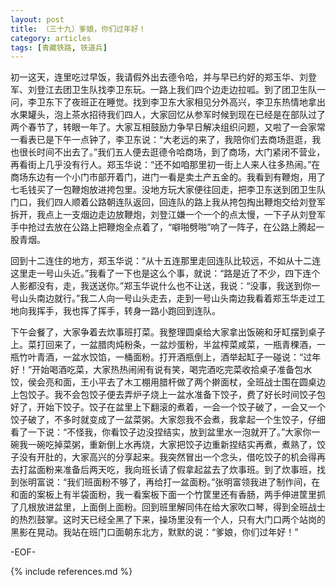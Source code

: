 ```yaml
---
layout: post
title: （三十九）爹娘，你们过年好！
category: articles
tags: [青藏铁路, 铁道兵]
---
```


初一这天，连里吃过早饭，我请假外出去德令哈，并与早已约好的郑玉华、刘登军、刘登江去团卫生队找李卫东玩。一路上我们四个边走边拉呱。到了团卫生队一问，李卫东下了夜班正在睡觉。找到李卫东大家相见分外高兴，李卫东热情地拿出水果罐头，泡上茶水招待我们四人，大家回忆从参军时候到现在已经是在部队过了两个春节了，转眼一年了。大家互相鼓励力争早日解决组织问题，又啦了一会家常一看表已是下午一点钟了，李卫东说：“大老远的来了，我陪你们去商场逛逛，我也很长时间不出去了。”我们五人便去逛德令哈商场，到了商场，大门紧闭不营业，再看街上几乎没有行人。郑玉华说：“还不如咱那里初一街上人来人往多热闹。”在商场东边有一个小门市部开着门，进门一看是卖土产五金的。我看到有鞭炮，用了七毛钱买了一包鞭炮放进挎包里。没地方玩大家便往回走，把李卫东送到团卫生队门口，我们四人顺着公路朝连队返回，回连队的路上我从挎包掏出鞭炮交给刘登军拆开，我点上一支烟边走边放鞭炮，刘登江嫌一个一个的点太慢，一下子从刘登军手中抢过去放在公路上把鞭炮全点着了，“噼啪劈啪”响了一阵子，在公路上腾起一股青烟。

回到十二连住的地方，郑玉华说：“从十五连那里走回连队比较远，不如从十二连这里走一号山头近。”我看了一下也是这么个事，就说：“路是近了不少，四下连个人影都没有，走，我送送你。”郑玉华说什么也不让送，我说：“没事，我送到你一号山头南边就行。”我二人向一号山头走去，走到一号山头南边我看着郑玉华走过工地向我挥手，我也挥了挥手，转身一路小跑回到连队。

下午会餐了，大家争着去炊事班打菜。我整理圆桌给大家拿出饭碗和牙缸摆到桌子上。菜打回来了，一盆腊肉炖粉条，一盆炒蛋粉，半盆榨菜咸菜，一瓶青稞酒，一瓶竹叶青酒，一盆水饺馅，一桶面粉。打开酒瓶倒上，酒举起缸子一碰说：“过年好！”开始喝酒吃菜，大家热热闹闹有说有笑，喝完酒吃完菜收拾桌子准备包水饺，侯会亮和面，王小平去了木工棚用腊杆做了两个擀面杖，全班战士围在圆桌边上包饺子。我不会包饺子便去弄炉子烧上一盆水准备下饺子，费了好长时间饺子包好了，开始下饺子。饺子在盆里上下翻滚的煮着，一会一个饺子破了，一会又一个饺子破了，不多时就变成了一盆菜粥。大家怨我不会煮，我拿起一个生饺子，仔细看了一下说：“不怪我，你看饺子边没捏结实，放到盆里水一泡就开了。”大家你一碗我一碗吃掉菜粥，重新倒上水再烧，大家把饺子边重新捏结实再煮，煮熟了，饺子没有开肚的，大家高兴的分享起来。我突然冒出一个念头，借吃饺子的机会得再去打盆面粉来准备后两天吃，我向班长请了假拿起盆去了炊事班。到了炊事班，找到张明富说：“我们班面粉不够了，再给打一盆面粉。”张明富领我进了制作间，在和面的案板上有半袋面粉，我一看案板下面一个竹筐里还有香肠，两手伸进筐里抓了几根放进盆里，上面倒上面粉。回到班里解同伟在给大家吹口琴，得到全班战士的热烈鼓掌。这时天已经全黑了下来，操场里没有一个人，只有大门口两个站岗的黑影在晃动。我站在班门口面朝东北方，默默的说：“爹娘，你们过年好！”

-EOF-

{% include references.md %}
